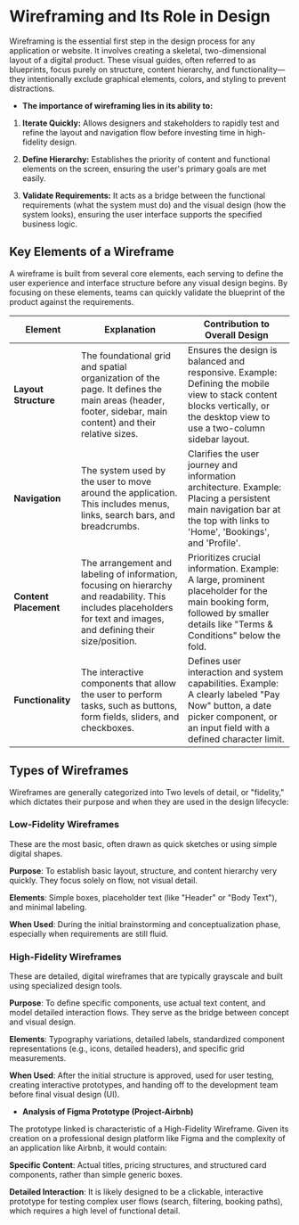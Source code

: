 # Wireframing and Its Role in Design

Wireframing is the essential first step in the design process for any application or website. It involves creating a skeletal, two-dimensional layout of a digital product. These visual guides, often referred to as blueprints, focus purely on structure, content hierarchy, and functionality—they intentionally exclude graphical elements, colors, and styling to prevent distractions.

- **The importance of wireframing lies in its ability to:**

1. **Iterate Quickly:** Allows designers and stakeholders to rapidly test and refine the layout and navigation flow before investing time in high-fidelity design.

2. **Define Hierarchy:** Establishes the priority of content and functional elements on the screen, ensuring the user's primary goals are met easily.

3. **Validate Requirements:** It acts as a bridge between the functional requirements (what the system must do) and the visual design (how the system looks), ensuring the user interface supports the specified business logic.

## Key Elements of a Wireframe

A wireframe is built from several core elements, each serving to define the user experience and interface structure before any visual design begins. By focusing on these elements, teams can quickly validate the blueprint of the product against the requirements.

| Element               | Explanation                                                                                                                                                           | Contribution to Overall Design                                                                                                                                               |
| --------------------- | --------------------------------------------------------------------------------------------------------------------------------------------------------------------- | ---------------------------------------------------------------------------------------------------------------------------------------------------------------------------- |
| **Layout Structure**  | The foundational grid and spatial organization of the page. It defines the main areas (header, footer, sidebar, main content) and their relative sizes.               | Ensures the design is balanced and responsive. Example: Defining the mobile view to stack content blocks vertically, or the desktop view to use a two-column sidebar layout. |
| **Navigation**        | The system used by the user to move around the application. This includes menus, links, search bars, and breadcrumbs.                                                 | Clarifies the user journey and information architecture. Example: Placing a persistent main navigation bar at the top with links to 'Home', 'Bookings', and 'Profile'.       |
| **Content Placement** | The arrangement and labeling of information, focusing on hierarchy and readability. This includes placeholders for text and images, and defining their size/position. | Prioritizes crucial information. Example: A large, prominent placeholder for the main booking form, followed by smaller details like "Terms & Conditions" below the fold.    |
| **Functionality**     | The interactive components that allow the user to perform tasks, such as buttons, form fields, sliders, and checkboxes.                                               | Defines user interaction and system capabilities. Example: A clearly labeled "Pay Now" button, a date picker component, or an input field with a defined character limit.    |

## Types of Wireframes

Wireframes are generally categorized into Two levels of detail, or "fidelity," which dictates their purpose and when they are used in the design lifecycle:

### Low-Fidelity Wireframes

These are the most basic, often drawn as quick sketches or using simple digital shapes.

**Purpose**: To establish basic layout, structure, and content hierarchy very quickly. They focus solely on flow, not visual detail.

**Elements**: Simple boxes, placeholder text (like "Header" or "Body Text"), and minimal labeling.

**When Used**: During the initial brainstorming and conceptualization phase, especially when requirements are still fluid.

### High-Fidelity Wireframes

These are detailed, digital wireframes that are typically grayscale and built using specialized design tools.

**Purpose**: To define specific components, use actual text content, and model detailed interaction flows. They serve as the bridge between concept and visual design.

**Elements**: Typography variations, detailed labels, standardized component representations (e.g., icons, detailed headers), and specific grid measurements.

**When Used**: After the initial structure is approved, used for user testing, creating interactive prototypes, and handing off to the development team before final visual design (UI).

- **Analysis of Figma Prototype (Project-Airbnb)**

The prototype linked is characteristic of a High-Fidelity Wireframe. Given its creation on a professional design platform like Figma and the complexity of an application like Airbnb, it would contain:

**Specific Content**: Actual titles, pricing structures, and structured card components, rather than simple generic boxes.

**Detailed Interaction**: It is likely designed to be a clickable, interactive prototype for testing complex user flows (search, filtering, booking paths), which requires a high level of functional detail.
